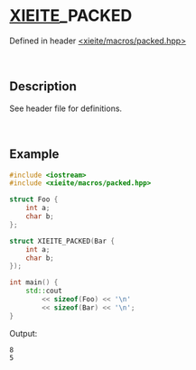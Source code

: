 # [XIEITE](../../macros.md)\_PACKED
Defined in header [<xieite/macros/packed.hpp>](../../../include/xieite/macros/packed.hpp)

&nbsp;

## Description
See header file for definitions.

&nbsp;

## Example
```cpp
#include <iostream>
#include <xieite/macros/packed.hpp>

struct Foo {
	int a;
	char b;
};

struct XIEITE_PACKED(Bar {
	int a;
	char b;
});

int main() {
	std::cout
		<< sizeof(Foo) << '\n'
		<< sizeof(Bar) << '\n';
}
```
Output:
```
8
5
```
